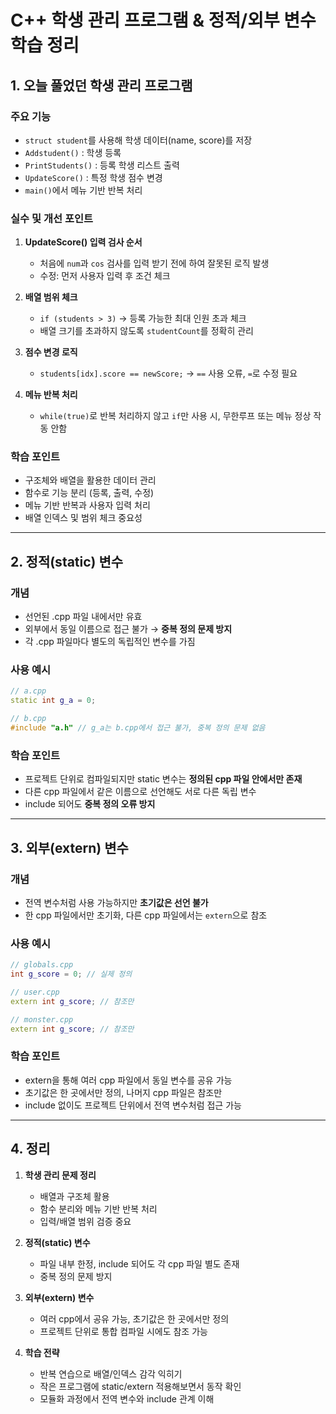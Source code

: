 # C++ 학생 관리 프로그램 & 정적/외부 변수 학습 정리

## 1. 오늘 풀었던 학생 관리 프로그램

### 주요 기능
- `struct student`를 사용해 학생 데이터(name, score)를 저장
- `Addstudent()` : 학생 등록
- `PrintStudents()` : 등록 학생 리스트 출력
- `UpdateScore()` : 특정 학생 점수 변경
- `main()`에서 메뉴 기반 반복 처리

### 실수 및 개선 포인트
1. **UpdateScore() 입력 검사 순서**
   - 처음에 `num`과 `cos` 검사를 입력 받기 전에 하여 잘못된 로직 발생
   - 수정: 먼저 사용자 입력 후 조건 체크

2. **배열 범위 체크**
   - `if (students > 3)` → 등록 가능한 최대 인원 초과 체크
   - 배열 크기를 초과하지 않도록 `studentCount`를 정확히 관리

3. **점수 변경 로직**
   - `students[idx].score == newScore;` → `==` 사용 오류, `=`로 수정 필요

4. **메뉴 반복 처리**
   - `while(true)`로 반복 처리하지 않고 `if`만 사용 시, 무한루프 또는 메뉴 정상 작동 안함

### 학습 포인트
- 구조체와 배열을 활용한 데이터 관리
- 함수로 기능 분리 (등록, 출력, 수정)
- 메뉴 기반 반복과 사용자 입력 처리
- 배열 인덱스 및 범위 체크 중요성

---

## 2. 정적(static) 변수

### 개념
- 선언된 .cpp 파일 내에서만 유효
- 외부에서 동일 이름으로 접근 불가 → **중복 정의 문제 방지**
- 각 .cpp 파일마다 별도의 독립적인 변수를 가짐

### 사용 예시
```cpp
// a.cpp
static int g_a = 0;

// b.cpp
#include "a.h" // g_a는 b.cpp에서 접근 불가, 중복 정의 문제 없음
```

### 학습 포인트
- 프로젝트 단위로 컴파일되지만 static 변수는 **정의된 cpp 파일 안에서만 존재**
- 다른 cpp 파일에서 같은 이름으로 선언해도 서로 다른 독립 변수
- include 되어도 **중복 정의 오류 방지**

---

## 3. 외부(extern) 변수

### 개념
- 전역 변수처럼 사용 가능하지만 **초기값은 선언 불가**
- 한 cpp 파일에서만 초기화, 다른 cpp 파일에서는 `extern`으로 참조

### 사용 예시
```cpp
// globals.cpp
int g_score = 0; // 실제 정의

// user.cpp
extern int g_score; // 참조만

// monster.cpp
extern int g_score; // 참조만
```

### 학습 포인트
- extern을 통해 여러 cpp 파일에서 동일 변수를 공유 가능
- 초기값은 한 곳에서만 정의, 나머지 cpp 파일은 참조만
- include 없이도 프로젝트 단위에서 전역 변수처럼 접근 가능

---

## 4. 정리

1. **학생 관리 문제 정리**
   - 배열과 구조체 활용
   - 함수 분리와 메뉴 기반 반복 처리
   - 입력/배열 범위 검증 중요

2. **정적(static) 변수**
   - 파일 내부 한정, include 되어도 각 cpp 파일 별도 존재
   - 중복 정의 문제 방지

3. **외부(extern) 변수**
   - 여러 cpp에서 공유 가능, 초기값은 한 곳에서만 정의
   - 프로젝트 단위로 통합 컴파일 시에도 참조 가능

4. **학습 전략**
   - 반복 연습으로 배열/인덱스 감각 익히기
   - 작은 프로그램에 static/extern 적용해보면서 동작 확인
   - 모듈화 과정에서 전역 변수와 include 관계 이해

